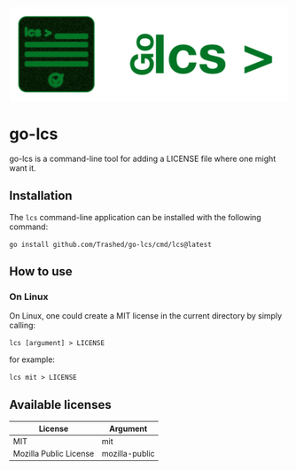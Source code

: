 <img src="docs/attachments/lcs_banner.svg" alt="go-lcs banner Logo">

# go-lcs

go-lcs is a command-line tool for adding a LICENSE file where one might want it.

## Installation 

The `lcs` command-line application can be installed with the following command:

`go install github.com/Trashed/go-lcs/cmd/lcs@latest`

## How to use

### On Linux

On Linux, one could create a MIT license in the current directory by simply calling:

`lcs [argument] > LICENSE`

for example:

`lcs mit > LICENSE`

## Available licenses

| License                 | Argument        |
| ------------------------| ----------------|
| MIT                     | mit             |
| Mozilla Public License  | mozilla-public  |

